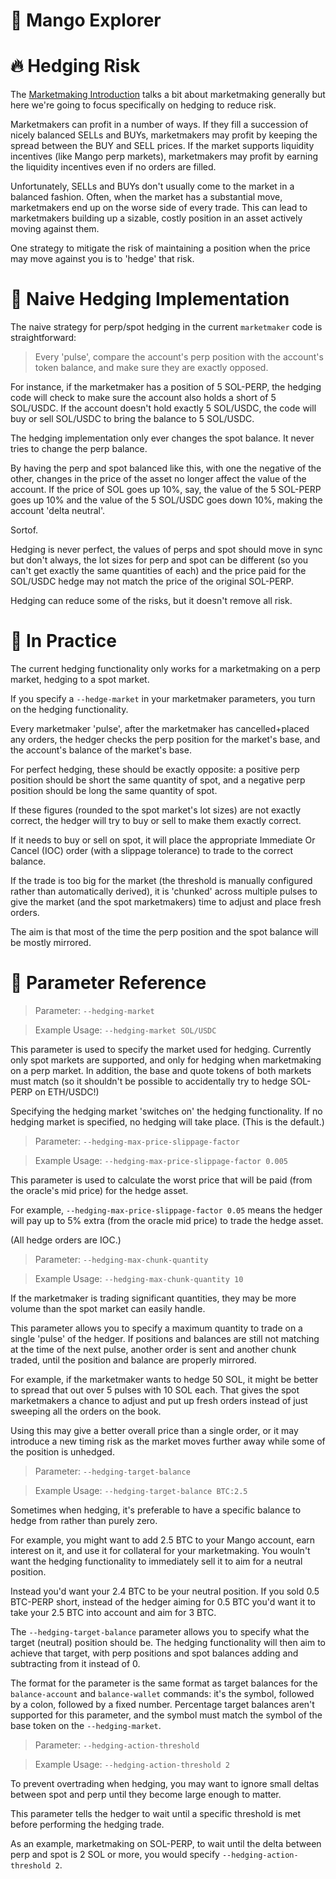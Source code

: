 # 🥭 Mango Explorer


# 🔥‍ Hedging Risk

The [Marketmaking Introduction](MarketmakingIntroduction.md) talks a bit about marketmaking generally but here we're going to focus specifically on hedging to reduce risk.

Marketmakers can profit in a number of ways. If they fill a succession of nicely balanced SELLs and BUYs, marketmakers may profit by keeping the spread between the BUY and SELL prices. If the market supports liquidity incentives (like Mango perp markets), marketmakers may profit by earning the liquidity incentives even if no orders are filled.

Unfortunately, SELLs and BUYs don't usually come to the market in a balanced fashion. Often, when the market has a substantial move, marketmakers end up on the worse side of every trade. This can lead to marketmakers building up a sizable, costly position in an asset actively moving against them.

One strategy to mitigate the risk of maintaining a position when the price may move against you is to 'hedge' that risk.


# 🤔 Naive Hedging Implementation

The naive strategy for perp/spot hedging in the current `marketmaker` code is straightforward:

> Every 'pulse', compare the account's perp position with the account's token balance, and make sure they are exactly opposed.

For instance, if the marketmaker has a position of 5 SOL-PERP, the hedging code will check to make sure the account also holds a short of 5 SOL/USDC. If the account doesn't hold exactly 5 SOL/USDC, the code will buy or sell SOL/USDC to bring the balance to 5 SOL/USDC.

The hedging implementation only ever changes the spot balance. It never tries to change the perp balance.

By having the perp and spot balanced like this, with one the negative of the other, changes in the price of the asset no longer affect the value of the account. If the price of SOL goes up 10%, say, the value of the 5 SOL-PERP goes up 10% and the value of the 5 SOL/USDC goes down 10%, making the account 'delta neutral'.

Sortof.

Hedging is never perfect, the values of perps and spot should move in sync but don't always, the lot sizes for perp and spot can be different (so you can't get exactly the same quantities of each) and the price paid for the SOL/USDC hedge may not match the price of the original SOL-PERP.

Hedging can reduce some of the risks, but it doesn't remove all risk.


# 🎽 In Practice

The current hedging functionality only works for a marketmaking on a perp market, hedging to a spot market.

If you specify a `--hedge-market` in your marketmaker parameters, you turn on the hedging functionality.

Every marketmaker 'pulse', after the marketmaker has cancelled+placed any orders, the hedger checks the perp position for the market's base, and the account's balance of the market's base.

For perfect hedging, these should be exactly opposite: a positive perp position should be short the same quantity of spot, and a negative perp position should be long the same quantity of spot.

If these figures (rounded to the spot market's lot sizes) are not exactly correct, the hedger will try to buy or sell to make them exactly correct.

If it needs to buy or sell on spot, it will place the appropriate Immediate Or Cancel (IOC) order (with a slippage tolerance) to trade to the correct balance.

If the trade is too big for the market (the threshold is manually configured rather than automatically derived), it is 'chunked' across multiple pulses to give the market (and the spot marketmakers) time to adjust and place fresh orders. 

The aim is that most of the time the perp position and the spot balance will be mostly mirrored.


# 📖 Parameter Reference

> Parameter: `--hedging-market`

> Example Usage: `--hedging-market SOL/USDC`

This parameter is used to specify the market used for hedging. Currently only spot markets are supported, and only for hedging when marketmaking on a perp market. In addition, the base and quote tokens of both markets must match (so it shouldn't be possible to accidentally try to hedge SOL-PERP on ETH/USDC!)

Specifying the hedging market 'switches on' the hedging functionality. If no hedging market is specified, no hedging will take place. (This is the default.)


> Parameter: `--hedging-max-price-slippage-factor`

> Example Usage: `--hedging-max-price-slippage-factor 0.005`

This parameter is used to calculate the worst price that will be paid (from the oracle's mid price) for the hedge asset.

For example, `--hedging-max-price-slippage-factor 0.05` means the hedger will pay up to 5% extra (from the oracle mid price) to trade the hedge asset.

(All hedge orders are IOC.)


> Parameter: `--hedging-max-chunk-quantity`

> Example Usage: `--hedging-max-chunk-quantity 10`

If the marketmaker is trading significant quantities, they may be more volume than the spot market can easily handle.

This parameter allows you to specify a maximum quantity to trade on a single 'pulse' of the hedger. If positions and balances are still not matching at the time of the next pulse, another order is sent and another chunk traded, until the position and balance are properly mirrored.

For example, if the marketmaker wants to hedge 50 SOL, it might be better to spread that out over 5 pulses with 10 SOL each. That gives the spot marketmakers a chance to adjust and put up fresh orders instead of just sweeping all the orders on the book.

Using this may give a better overall price than a single order, or it may introduce a new timing risk as the market moves further away while some of the position is unhedged.


> Parameter: `--hedging-target-balance`

> Example Usage: `--hedging-target-balance BTC:2.5`

Sometimes when hedging, it's preferable to have a specific balance to hedge from rather than purely zero.

For example, you might want to add 2.5 BTC to your Mango account, earn interest on it, and use it for collateral for your marketmaking. You wouln't want the hedging functionality to immediately sell it to aim for a neutral position.

Instead you'd want your 2.4 BTC to be your neutral position. If you sold 0.5 BTC-PERP short, instead of the hedger aiming for 0.5 BTC you'd want it to take your 2.5 BTC into account and aim for 3 BTC.

The `--hedging-target-balance` parameter allows you to specify what the target (neutral) position should be. The hedging functionality will then aim to achieve that target, with perp positions and spot balances adding and subtracting from it instead of 0.

The format for the parameter is the same format as target balances for the `balance-account` and `balance-wallet` commands: it's the symbol, followed by a colon, followed by a fixed number. Percentage target balances aren't supported for this parameter, and the symbol must match the symbol of the base token on the `--hedging-market`.


> Parameter: `--hedging-action-threshold`

> Example Usage: `--hedging-action-threshold 2`

To prevent overtrading when hedging, you may want to ignore small deltas between spot and perp until they become large enough to matter.

This parameter tells the hedger to wait until a specific threshold is met before performing the hedging trade.

As an example, marketmaking on SOL-PERP, to wait until the delta between perp and spot is 2 SOL or more, you would specify `--hedging-action-threshold 2`.